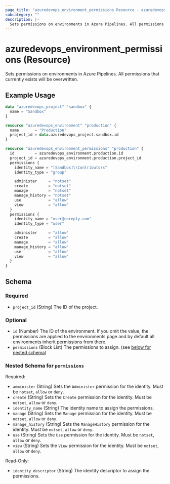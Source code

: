 ```yaml
---
page_title: "azuredevops_environment_permissions Resource - azuredevops"
subcategory: ""
description: |-
  Sets permissions on environments in Azure Pipelines. All permissions that currently exists will be overwritten.
---
```


# azuredevops_environment_permissions (Resource)

Sets permissions on environments in Azure Pipelines. All permissions that currently exists will be overwritten.

## Example Usage

```terraform
data "azuredevops_project" "sandbox" {
  name = "Sandbox"
}

resource "azuredevops_environment" "production" {
  name       = "Production"
  project_id = data.azuredevops_project.sandbox.id
}

resource "azuredevops_environment_permissions" "production" {
  id         = azuredevops_environment.production.id
  project_id = azuredevops_environment.production.project_id
  permissions {
    identity_name = "[Sandbox]\\Contributors"
    identity_type = "group"

    administer     = "notset"
    create         = "notset"
    manage         = "notset"
    manage_history = "notset"
    use            = "allow"
    view           = "allow"
  }
  permissions {
    identity_name = "user@noreply.com"
    identity_type = "user"

    administer     = "allow"
    create         = "allow"
    manage         = "allow"
    manage_history = "allow"
    use            = "allow"
    view           = "allow"
  }
}
```

<!-- schema generated by tfplugindocs -->
## Schema

### Required

- `project_id` (String) The ID of the project.

### Optional

- `id` (Number) The ID of the environment. If you omit the value, the permissions are applied to the environments page and by default all environments inherit permissions from there.
- `permissions` (Block List) The permissions to assign. (see [below for nested schema](#nestedblock--permissions))

<a id="nestedblock--permissions"></a>
### Nested Schema for `permissions`

Required:

- `administer` (String) Sets the `Administer` permission for the identity. Must be `notset`, `allow` or `deny`.
- `create` (String) Sets the `Create` permission for the identity. Must be `notset`, `allow` or `deny`.
- `identity_name` (String) The identity name to assign the permissions.
- `manage` (String) Sets the `Manage` permission for the identity. Must be `notset`, `allow` or `deny`.
- `manage_history` (String) Sets the `ManageHistory` permission for the identity. Must be `notset`, `allow` or `deny`.
- `use` (String) Sets the `Use` permission for the identity. Must be `notset`, `allow` or `deny`.
- `view` (String) Sets the `View` permission for the identity. Must be `notset`, `allow` or `deny`.

Read-Only:

- `identity_descriptor` (String) The identity descriptor to assign the permissions.
